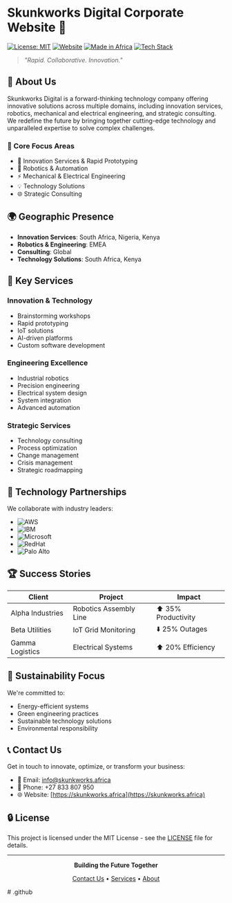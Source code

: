 # Skunkworks Digital Corporate Website 🚀

[![License: MIT](https://img.shields.io/badge/License-MIT-yellow.svg)](https://opensource.org/licenses/MIT)
[![Website](https://img.shields.io/website?url=https%3A%2F%2Fskunkworks.africa)](https://skunkworks.africa)
[![Made in Africa](https://img.shields.io/badge/Made%20in-Africa-green?style=flat)](https://skunkworks.africa)
[![Tech Stack](https://img.shields.io/badge/Tech-Innovation-blue?style=flat)](https://skunkworks.africa)

> *"Rapid. Collaborative. Innovation."*

## 🌟 About Us

Skunkworks Digital is a forward-thinking technology company offering innovative solutions across multiple domains, including innovation services, robotics, mechanical and electrical engineering, and strategic consulting. We redefine the future by bringing together cutting-edge technology and unparalleled expertise to solve complex challenges.

### 🎯 Core Focus Areas

- 🔧 Innovation Services & Rapid Prototyping
- 🤖 Robotics & Automation
- ⚡ Mechanical & Electrical Engineering
- 💡 Technology Solutions
- 🌐 Strategic Consulting

## 🌍 Geographic Presence

- **Innovation Services**: South Africa, Nigeria, Kenya
- **Robotics & Engineering**: EMEA
- **Consulting**: Global
- **Technology Solutions**: South Africa, Kenya

## 💼 Key Services

### Innovation & Technology
- Brainstorming workshops
- Rapid prototyping
- IoT solutions
- AI-driven platforms
- Custom software development

### Engineering Excellence
- Industrial robotics
- Precision engineering
- Electrical system design
- System integration
- Advanced automation

### Strategic Services
- Technology consulting
- Process optimization
- Change management
- Crisis management
- Strategic roadmapping

## 🤝 Technology Partnerships

We collaborate with industry leaders:

- ![AWS](https://img.shields.io/badge/AWS-Cloud%20Infrastructure-orange)
- ![IBM](https://img.shields.io/badge/IBM-Enterprise%20Solutions-blue)
- ![Microsoft](https://img.shields.io/badge/Microsoft-Software%20Solutions-green)
- ![RedHat](https://img.shields.io/badge/RedHat-Open%20Source-red)
- ![Palo Alto](https://img.shields.io/badge/Palo%20Alto-Security-purple)

## 🏆 Success Stories

| Client | Project | Impact |
|--------|---------|---------|
| Alpha Industries | Robotics Assembly Line | ⬆️ 35% Productivity |
| Beta Utilities | IoT Grid Monitoring | ⬇️ 25% Outages |
| Gamma Logistics | Electrical Systems | ⬆️ 20% Efficiency |

## 🌱 Sustainability Focus

We're committed to:
- Energy-efficient systems
- Green engineering practices
- Sustainable technology solutions
- Environmental responsibility

## 📞 Contact Us

Get in touch to innovate, optimize, or transform your business:

- 📧 Email: [info@skunkworks.africa](mailto:info@skunkworks.africa)
- 📱 Phone: +27 833 807 950
- 🌐 Website: [https://skunkworks.africa](https://skunkworks.africa)

## 🔒 License

This project is licensed under the MIT License - see the [LICENSE](LICENSE) file for details.

---

<div align="center">

**Building the Future Together**

[Contact Us](mailto:info@skunkworks.africa) • [Services](https://skunkworks.africa/services) • [About](https://skunkworks.africa/about)

</div># .github
